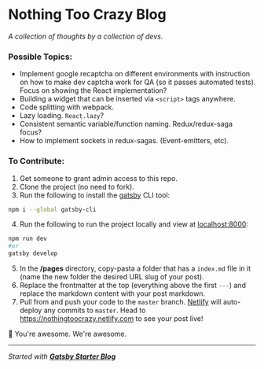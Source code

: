 # Nothing Too Crazy Blog
*A collection of thoughts by a collection of devs.*

### Possible Topics:
- Implement google recaptcha on different environments with instruction on how to make dev captcha work for QA (so it passes automated tests). Focus on showing the React implementation?
- Building a widget that can be inserted via `<script>` tags anywhere.
- Code splitting with webpack.
- Lazy loading. `React.lazy`?
- Consistent semantic variable/function naming. Redux/redux-saga focus?
- How to implement sockets in redux-sagas. (Event-emitters, etc).

### To Contribute:
1. Get someone to grant admin access to this repo.
2. Clone the project (no need to fork).
3. Run the following to install the [gatsby](https://www.gatsbyjs.org/docs/quick-start/) CLI tool:
```bash
npm i --global gatsby-cli
```
4. Run the following to run the project locally and view at [localhost:8000](http://localhost:8000/):
```bash
npm run dev
#or
gatsby develop
```
5. In the **/pages** directory, copy-pasta a folder that has a `index.md` file in it (name the new folder the desired URL slug of your post).
6. Replace the frontmatter at the top (everything above the first `---`) and replace the markdown content with your post markdown.
7. Pull from and push your code to the `master` branch. [Netlify](https://www.netlify.com/) will auto-deploy any commits to `master`. Head to https://nothingtoocrazy.netlify.com to see your post live!

🙌 You're awesome. We're awesome.

---

*Started with [**Gatsby Starter Blog**](https://github.com/gatsbyjs/gatsby-starter-blog)*
